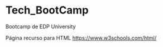 # Tech_BootCamp
Bootcamp de EDP University

Página recurso para HTML
https://www.w3schools.com/html/
